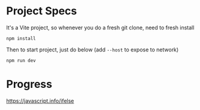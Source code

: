 # Project Specs
It's a Vite project, so whenever you do a fresh git clone, need to fresh install

`npm install`

Then to start project, just do below (add `--host` to expose to network)

`npm run dev`

# Progress
https://javascript.info/ifelse
